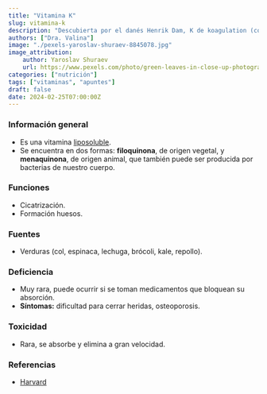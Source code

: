 ```yaml
---
title: "Vitamina K"
slug: vitamina-k
description: "Descubierta por el danés Henrik Dam, K de koagulation (coagulación) en alemán."
authors: ["Dra. Valina"]
image: "./pexels-yaroslav-shuraev-8845078.jpg"
image_attribution:
    author: Yaroslav Shuraev
    url: https://www.pexels.com/photo/green-leaves-in-close-up-photography-8845078/
categories: ["nutrición"]
tags: ["vitaminas", "apuntes"]
draft: false
date: 2024-02-25T07:00:00Z
---
```


### Información general
- Es una vitamina [liposoluble](../vitaminas-general).
- Se encuentra en dos formas: **filoquinona**, de origen vegetal, y **menaquinona**, de origen animal, que también puede ser producida por bacterias de nuestro cuerpo. 

### Funciones
- Cicatrización.
- Formación huesos.

### Fuentes
- Verduras (col, espinaca, lechuga, brócoli, kale, repollo).

### Deficiencia
- Muy rara, puede ocurrir si se toman medicamentos que bloquean su absorción.
- **Síntomas:** dificultad para cerrar heridas, osteoporosis.

### Toxicidad
- Rara, se absorbe y elimina a gran velocidad.


### Referencias

- [Harvard](https://www.hsph.harvard.edu/nutritionsource/vitamin-k/)
